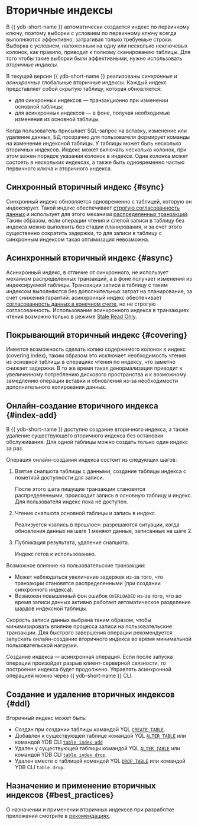 # Вторичные индексы

В {{ ydb-short-name }} автоматически создается индекс по первичному ключу, поэтому выборки с условием по первичному ключу всегда выполняются эффективно, затрагивая только требуемые строки. Выборка с условием, наложенным на одну или несколько неключевых колонок, как правило, приводит к полному сканированию таблицы. Для того чтобы такие выборки были эффективными, нужно использовать _вторичные индексы_.

В текущей версии {{ ydb-short-name }} реализованы _синхронные_ и _асинхронные_ глобальные вторичные индексы. Каждый индекс представляет собой скрытую таблицу, которая обновляется:

* для синхронных индексов — транзакционно при изменении основной таблицы;
* для асинхронных индексов — в фоне, получая необходимые изменения из основной таблицы.

Когда пользователь присылает SQL-запрос на вставку, изменение или удаление данных, БД прозрачно для пользователя формирует команды на изменение индексной таблицы. У таблицы может быть несколько вторичных индексов. Индекс может включать несколько колонок, при этом важен порядок указания колонок в индексе. Одна колонка может состоять в нескольких индексах, а также быть одновременно частью первичного ключа и вторичного индекса.

## Синхронный вторичный индекс {#sync}

Синхронный индекс обновляется одновременно с таблицей, которую он индексирует. Такой индекс обеспечивает [строгую согласованность данных](https://en.wikipedia.org/wiki/Consistency_model) и использует для этого механизм [распределенных транзакций](../transactions.md#distributed-tx). Таким образом, если операции чтения и слепой записи в таблицу без индекса можно выполнить без стадии планирования, и за счет этого существенно сократить задержки, то для записи в таблицу с синхронным индексом такая оптимизация невозможна.

## Асинхронный вторичный индекс {#async}

Асинхронный индекс, в отличие от синхронного, не использует механизм распределенных транзакций, а в фоне получает изменения из индексируемой таблицы. Транзакции записи в таблицу с таким индексом выполняются без дополнительных затрат на планирование, за счет снижения гарантий: асинхронный индекс обеспечивает [согласованность данных в конечном счете](https://en.wikipedia.org/wiki/Eventual_consistency), но не строгую согласованность. Использование асинхронного индекса в транзакциях чтения возможно только в режиме [Stale Read Only](transactions.md#modes).

## Покрывающий вторичный индекс {#covering}

Имеется возможность сделать копию содержимого колонок в индекс (covering index), таким образом это исключает необходимость чтения из основной таблицы в операциях чтения по индексу, что заметно снижает задержки. В то же время такая денормализация приводит к увеличенному потреблению дискового пространства и к возможному замедлению операции вставки и обновления из-за необходимости дополнительного копирования данных.

## Онлайн-создание вторичного индекса {#index-add}

В {{ ydb-short-name }} доступно создание вторичного индекса, а также удаление существующего вторичного индекса без остановки обслуживания. Для одной таблицы можно создать только один индекс за раз.

Операция онлайн-создания индекса состоит из следующих шагов:

1. Взятие снапшота таблицы с данными, создание таблицы индекса с пометкой доступности для записи.

    После этого шага пишущие транзакции становятся распределенными, происходит запись в основную таблицу и индекс. Для пользователя индекс пока не доступен.
1. Чтение снапшота основной таблицы и запись в индекс.

    Реализуется «запись в прошлое»: разрешаются ситуации, когда обновления данных на шаге 1 меняют данные, записанные на шаге 2.
1. Публикация результата, удаление снапшота.

    Индекс готов к использованию.

Возможное влияние на пользовательские транзакции:

* Может наблюдаться увеличение задержек из-за того, что транзакции становятся распределенными (при создании синхронного индекса).
* Возможен повышенный фон ошибок `OVERLOADED` из-за того, что во время записи данных активно работает автоматическое разделение шардов индексной таблицы.

Скорость записи данных выбрана таким образом, чтобы минимизировать влияние процесса записи на пользовательские транзакции. Для быстрого завершения операции рекомендуется запускать онлайн-создание вторичного индекса во время минимальной пользовательской нагрузки.

Создание индекса — асинхронная операция. Если после запуска операции произойдет разрыв клиент-серверной связности, то построение индекса будет продолжено. Управлять асинхронной операцией можно через {{ ydb-short-name }} CLI.

## Создание и удаление вторичных индексов {#ddl}

Вторичный индекс может быть:

- Создан при создании таблицы командой YQL [`CREATE TABLE`](../../yql/reference/syntax/create_table.md).
- Добавлен к существующей таблице командой YQL [`ALTER TABLE`](../../yql/reference/syntax/alter_table.md) или командой YDB CLI [`table index add`](../../reference/ydb-cli/commands/secondary_index.md#add)
- Удален у существующей таблицы командой YQL [`ALTER TABLE`](../../yql/reference/syntax/alter_table.md) или командой YDB CLI [`table index drop`](../../reference/ydb-cli/commands/secondary_index.md#drop).
- Удален вместе с таблицей командой YQL [`DROP TABLE`](../../yql/reference/syntax/drop_table.md) или командой YDB CLI `table drop`.

## Назначение и применение вторичных индексов {#best_practices}

О назначении и применении вторичных индексов при разработке приложений смотрите в [рекомендациях](../../best_practices/secondary_indexes.md).
